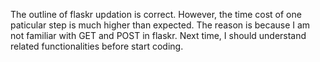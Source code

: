 The outline of flaskr updation is correct. However, the time cost of one paticular step is much higher than expected. The reason is because I am not familiar with GET and POST in flaskr. Next time, I should understand related functionalities  before start coding.